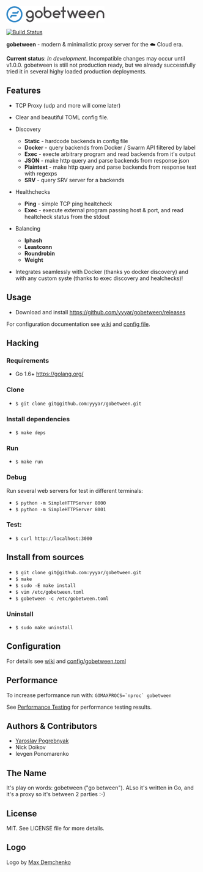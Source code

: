  <img src="/logo.png?raw=true" alt="gobetween" width="256px" />

[![Build Status](https://travis-ci.org/yyyar/gobetween.svg?branch=master)](https://travis-ci.org/yyyar/gobetween)

**gobetween** -  modern & minimalistic proxy server for the :cloud: Cloud era.

**Current status**: *In development*. Incompatible changes may occur until v1.0.0. gobetween is still not production ready, but we already successfully tried it in several highy loaded production deployments.

## Features

* TCP Proxy (udp and more will come later)

* Clear and beautiful TOML config file.

* Discovery
  * **Static** - hardcode backends in config file
  * **Docker** - query backends from Docker / Swarm API filtered by label
  * **Exec** - execte arbitrary program and read backends from it's output
  * **JSON** - make http query and parse backends from response json
  * **Plaintext** - make http query and parse backends from response text with regexps
  * **SRV** - query SRV server for a backends

* Healthchecks
  * **Ping** - simple TCP ping healtcheck
  * **Exec** - execute external program passing host & port, and read healtcheck status from the stdout

* Balancing
  * **Iphash**
  * **Leastconn**
  * **Roundrobin**
  * **Weight**

* Integrates seamlessly with Docker (thanks yo docker discovery) and with any custom syste (thanks to exec discovery and healchecks)!

## Usage

* Download and install https://github.com/yyyar/gobetween/releases

For configuration documentation see [wiki](https://github.com/yyyar/gobetween/wiki) and [config file](config/gobetween.toml).


## Hacking

### Requirements
* Go 1.6+ https://golang.org/

### Clone
* `$ git clone git@github.com:yyyar/gobetween.git`

### Install dependencies
* `$ make deps`

### Run
* `$ make run`

### Debug
Run several web servers for test in different terminals:
* `$ python -m SimpleHTTPServer 8000`
* `$ python -m SimpleHTTPServer 8001`

### Test:
* `$ curl http://localhost:3000`


## Install from sources
* `$ git clone git@github.com:yyyar/gobetween.git`
* `$ make`
* `$ sudo -E make install`
* `$ vim /etc/gobetween.toml`
* `$ gobetween -c /etc/gobetween.toml`

### Uninstall
* `$ sudo make uninstall`


## Configuration
For details see [wiki](https://github.com/yyyar/gobetween/wiki) and [config/gobetween.toml](config/gobetween.toml)


## Performance
To increase performance run with:
```GOMAXPROCS=`nproc` gobetween```

See [Performance Testing](https://github.com/yyyar/gobetween/wiki/Performance-tests-results) for performance testing results.


## Authors & Contributors
- [Yaroslav Pogrebnyak](http://pogrebnyak.info)
- Nick Doikov
- Ievgen Ponomarenko


## The Name
It's play on words: gobetween ("go between"). ALso it's written in Go,
and it's a proxy so it's between 2 parties :-)


## License
MIT. See LICENSE file for more details.


## Logo
Logo by [Max Demchenko](https://www.linkedin.com/in/max-demchenko-116170112)
